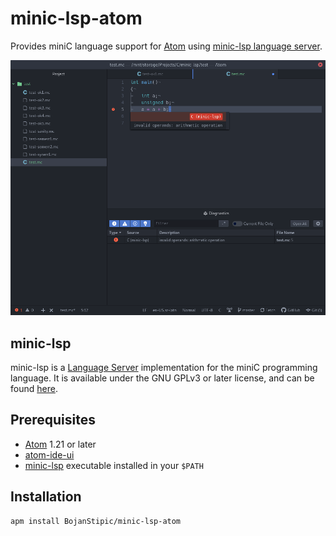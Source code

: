 # minic-lsp-atom

Provides miniC language support for [Atom](https://atom.io/) using
[minic-lsp language server](https://github.com/BojanStipic/minic-lsp).

![Screenshot](screenshot.png)

## minic-lsp

minic-lsp is a [Language Server](https://langserver.org/) implementation for the miniC programming language.
It is available under the GNU GPLv3 or later license, and can be found
[here](https://github.com/BojanStipic/minic-lsp).

## Prerequisites

* [Atom](https://atom.io/) 1.21 or later
* [atom-ide-ui](https://atom.io/packages/atom-ide-ui)
* [minic-lsp](https://github.com/BojanStipic/minic-lsp) executable installed in your `$PATH`

## Installation

```
apm install BojanStipic/minic-lsp-atom
```
